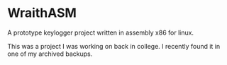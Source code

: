 # WraithASM

A prototype keylogger project written in assembly x86 for linux.

This was a project I was working on back in college. I recently found it in one
of my archived backups.
